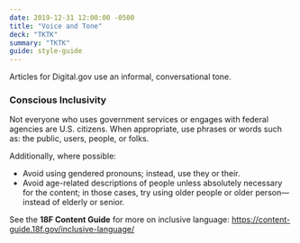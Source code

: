 ```yaml
---
date: 2019-12-31 12:00:00 -0500
title: "Voice and Tone"
deck: "TKTK"
summary: "TKTK"
guide: style-guide
---
```


Articles for Digital.gov use an informal, conversational tone.

### Conscious Inclusivity

Not everyone who uses government services or engages with federal agencies are U.S. citizens. When appropriate, use phrases or words such as: the public, users, people, or folks.

Additionally, where possible:

 * Avoid using gendered pronouns; instead, use they or their.
 * Avoid age-related descriptions of people unless absolutely necessary for the content; in those cases, try using older people or older person—instead of elderly or senior.

See the **18F Content Guide** for more on inclusive language: https://content-guide.18f.gov/inclusive-language/
